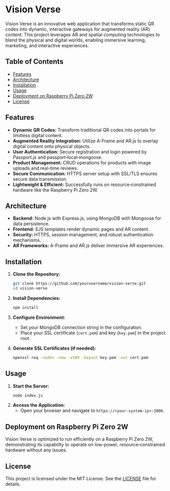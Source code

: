 
# Vision Verse

Vision Verse is an innovative web application that transforms static QR codes into dynamic, interactive gateways for augmented reality (AR) content. This project leverages AR and spatial computing technologies to blend the physical and digital worlds, enabling immersive learning, marketing, and interactive experiences.

## Table of Contents

- [Features](#features)
- [Architecture](#architecture)
- [Installation](#installation)
- [Usage](#usage)
- [Deployment on Raspberry Pi Zero 2W](#deployment-on-raspberry-pi-zero-2w)
- [License](#license)

## Features

- **Dynamic QR Codes:** Transform traditional QR codes into portals for limitless digital content.
- **Augmented Reality Integration:** Utilize A-Frame and AR.js to overlay digital content onto physical objects.
- **User Authentication:** Secure registration and login powered by Passport.js and passport‑local‑mongoose.
- **Product Management:** CRUD operations for products with image uploads and real-time reviews.
- **Secure Communication:** HTTPS server setup with SSL/TLS ensures secure data transmission.
- **Lightweight & Efficient:** Successfully runs on resource‑constrained hardware like the Raspberry Pi Zero 2W.

## Architecture

- **Backend:** Node.js with Express.js, using MongoDB with Mongoose for data persistence.
- **Frontend:** EJS templates render dynamic pages and AR content.
- **Security:** HTTPS, session management, and robust authentication mechanisms.
- **AR Frameworks:** A-Frame and AR.js deliver immersive AR experiences.

## Installation

1. **Clone the Repository:**
   ```bash
   git clone https://github.com/yourusername/vision-verse.git
   cd vision-verse
   ```

2. **Install Dependencies:**
   ```bash
   npm install
   ```

3. **Configure Environment:**
   - Set your MongoDB connection string in the configuration.
   - Place your SSL certificate (`cert.pem`) and key (`key.pem`) in the project root.

4. **Generate SSL Certificates (if needed):**
   ```bash
   openssl req -nodes -new -x509 -keyout key.pem -out cert.pem
   ```

## Usage

1. **Start the Server:**
   ```bash
   node index.js
   ```
2. **Access the Application:**
   - Open your browser and navigate to `https://<your-system-ip>:3000`.

## Deployment on Raspberry Pi Zero 2W

Vision Verse is optimized to run efficiently on a Raspberry Pi Zero 2W, demonstrating its capability to operate on low-power, resource‑constrained hardware without any issues.


## License

This project is licensed under the MIT License. See the [LICENSE](LICENSE) file for details.



